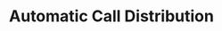 ---
title: Automatic Call Distribution
description: How to setup and use Automatic Call Distribution (ACD) to automate inbound call routing using custom prompts, Music on Hold (MoH), Interactive Voice Response Menus (IVR) and Skills Based Routing. 
icon: "fa fa-map-signs"
type : "pages"
weight: 10
---
